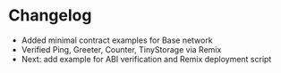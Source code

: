 # Changelog
- Added minimal contract examples for Base network
- Verified Ping, Greeter, Counter, TinyStorage via Remix
- Next: add example for ABI verification and Remix deployment script
